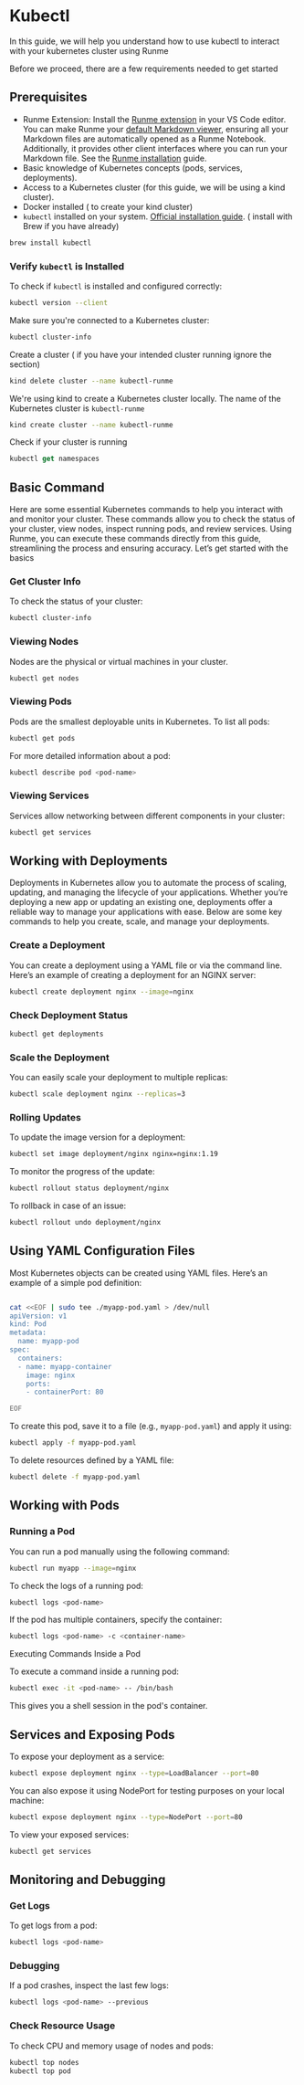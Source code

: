 # Kubectl

In this guide, we will help you understand how to use kubectl to interact with your kubernetes cluster using Runme

Before we proceed, there are a few requirements needed to get started

## Prerequisites

- Runme Extension: Install the [Runme extension](https://marketplace.visualstudio.com/items?itemName=stateful.runme) in your VS Code editor. You can make Runme your [default Markdown viewer](/installation/vscode#how-to-set-vs-code-as-your-default-markdown-viewer), ensuring all your Markdown files are automatically opened as a Runme Notebook. Additionally, it provides other client interfaces where you can run your Markdown file. See the [Runme installation](/installation/index) guide.
- Basic knowledge of Kubernetes concepts (pods, services, deployments).
- Access to a Kubernetes cluster (for this guide, we will be using a kind cluster).
- Docker installed ( to create your kind cluster)
- `kubectl` installed on your system. [Official installation guide](https://kubernetes.io/docs/tasks/tools/install-kubectl-linux/). ( install with Brew if you have already)

```jsx {"id":"01J82YTHEHH70ZG99ZAZSW2PJF"}
brew install kubectl
```

### Verify `kubectl` is Installed

To check if `kubectl` is installed and configured correctly:

```bash {"id":"01J82YTHEHH70ZG99ZB2XP844G"}
kubectl version --client
```

Make sure you're connected to a Kubernetes cluster:

```bash {"id":"01J82YTHEHH70ZG99ZB41NWR6Y"}
kubectl cluster-info
```

Create a cluster ( if you have your intended cluster running ignore the section)

```sh {"id":"01J82YTHEHH70ZG99ZB6Z8HBK4"}
kind delete cluster --name kubectl-runme
```

We're using kind to create a Kubernetes cluster locally. The name of the Kubernetes cluster is `kubectl-runme`

```sh {"id":"01J82YTHEHH70ZG99ZBAQR2V18"}
kind create cluster --name kubectl-runme

```

Check if your cluster is running

```jsx {"id":"01J82YTHEHH70ZG99ZBCAKWHEP"}
kubectl get namespaces
```

## Basic Command

Here are some essential Kubernetes commands to help you interact with and monitor your cluster. These commands allow you to check the status of your cluster, view nodes, inspect running pods, and review services. Using Runme, you can execute these commands directly from this guide, streamlining the process and ensuring accuracy. Let’s get started with the basics

### Get Cluster Info

To check the status of your cluster:

```bash {"id":"01J82YTHEHH70ZG99ZBEYZDE5S"}
kubectl cluster-info
```

### Viewing Nodes

Nodes are the physical or virtual machines in your cluster.

```bash {"id":"01J82YTHEHH70ZG99ZBJF5G5KJ"}
kubectl get nodes
```

### Viewing Pods

Pods are the smallest deployable units in Kubernetes. To list all pods:

```bash {"id":"01J82YTHEHH70ZG99ZBP39658P"}
kubectl get pods
```

For more detailed information about a pod:

```bash {"id":"01J82YTHEHH70ZG99ZBP4FQRC7"}
kubectl describe pod <pod-name>
```

### Viewing Services

Services allow networking between different components in your cluster:

```bash {"id":"01J82YTHEHH70ZG99ZBSSHK5FS"}
kubectl get services
```

## Working with Deployments

Deployments in Kubernetes allow you to automate the process of scaling, updating, and managing the lifecycle of your applications. Whether you’re deploying a new app or updating an existing one, deployments offer a reliable way to manage your applications with ease. Below are some key commands to help you create, scale, and manage your deployments.

### Create a Deployment

You can create a deployment using a YAML file or via the command line. Here’s an example of creating a deployment for an NGINX server:

```bash {"id":"01J82YTHEHH70ZG99ZBXDDRXJT"}
kubectl create deployment nginx --image=nginx
```

### Check Deployment Status

```bash {"id":"01J82YTHEHH70ZG99ZBYV4GFR9"}
kubectl get deployments
```

### Scale the Deployment

You can easily scale your deployment to multiple replicas:

```bash {"id":"01J82YTHEHH70ZG99ZC1XDZPHM"}
kubectl scale deployment nginx --replicas=3
```

### Rolling Updates

To update the image version for a deployment:

```bash {"id":"01J82YTHEHH70ZG99ZC4BHEBTT"}
kubectl set image deployment/nginx nginx=nginx:1.19
```

To monitor the progress of the update:

```bash {"id":"01J82YTHEHH70ZG99ZC6S3EY9W"}
kubectl rollout status deployment/nginx
```

To rollback in case of an issue:

```bash {"id":"01J82YTHEHH70ZG99ZC8J3ZCF8"}
kubectl rollout undo deployment/nginx
```

## Using YAML Configuration Files

Most Kubernetes objects can be created using YAML files. Here’s an example of a simple pod definition:

```sh {"id":"01J82YTHEHH70ZG99ZCC6GHAWX"}

cat <<EOF | sudo tee ./myapp-pod.yaml > /dev/null
apiVersion: v1
kind: Pod
metadata:
  name: myapp-pod
spec:
  containers:
  - name: myapp-container
    image: nginx
    ports:
    - containerPort: 80

EOF

```

To create this pod, save it to a file (e.g., `myapp-pod.yaml`) and apply it using:

```bash {"id":"01J82YTHEHH70ZG99ZCFBVCCND"}
kubectl apply -f myapp-pod.yaml
```

To delete resources defined by a YAML file:

```bash {"id":"01J82YTHEHH70ZG99ZCG7Z04AV"}
kubectl delete -f myapp-pod.yaml
```

## Working with Pods

### Running a Pod

You can run a pod manually using the following command:

```bash {"id":"01J82YTHEHH70ZG99ZCKDNGR11"}
kubectl run myapp --image=nginx
```

To check the logs of a running pod:

```bash {"id":"01J82YTHEHH70ZG99ZCPSWMDYR"}
kubectl logs <pod-name>
```

If the pod has multiple containers, specify the container:

```bash {"id":"01J82YTHEHH70ZG99ZCSEED9GA"}
kubectl logs <pod-name> -c <container-name>
```

Executing Commands Inside a Pod

To execute a command inside a running pod:

```bash {"id":"01J82YTHEHH70ZG99ZCTC6G9FR"}
kubectl exec -it <pod-name> -- /bin/bash
```

This gives you a shell session in the pod's container.

## Services and Exposing Pods

To expose your deployment as a service:

```bash {"id":"01J82YTHEHH70ZG99ZCXSV1YZ2"}
kubectl expose deployment nginx --type=LoadBalancer --port=80
```

You can also expose it using NodePort for testing purposes on your local machine:

```bash {"id":"01J82YTHEHH70ZG99ZCZKAAP4Z"}
kubectl expose deployment nginx --type=NodePort --port=80
```

To view your exposed services:

```bash {"id":"01J82YTHEHH70ZG99ZD308RHG3"}
kubectl get services
```

## Monitoring and Debugging

### Get Logs

To get logs from a pod:

```bash {"id":"01J82YTHEHH70ZG99ZD61WWJAJ"}
kubectl logs <pod-name>
```

### Debugging

If a pod crashes, inspect the last few logs:

```bash {"id":"01J82YTHEHH70ZG99ZD9C62XMK"}
kubectl logs <pod-name> --previous
```

### Check Resource Usage

To check CPU and memory usage of nodes and pods:

```bash {"id":"01J82YTHEHH70ZG99ZD9PPJZWT"}
kubectl top nodes
kubectl top pod
```

